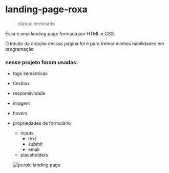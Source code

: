 # landing-page-roxa

>status: terminado

<p> Essa e uma landing page formada por HTML e CSS.</p> 
<p> O intuito da criação desssa página foi é para treinar minhas habilidades em programação</p>

### nesse projeto foram usadas:

+ tags semânticas
+ flexblox
+ responsividade
+ imagem 
+ hovers
+ propriedades de formulário
  + inputs
    + text
    + submit
    + email
  + placeholders
  
  
  
  ![purple landing page](https://user-images.githubusercontent.com/93690941/180976117-67e38127-249e-4e7f-a201-059f874d8ffa.png)
